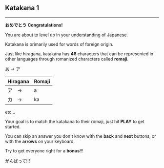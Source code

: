 ## Katakana 1

---

**おめでとう** **Congratulations!**

You are about to level up in your understanding of Japanese.

Katakana is primarily used for words of foreign origin.

Just like hiragana, katakana has **46** characters that can be represented in other languages through romanized characters called **romaji**.

あ -> ア

| Hiragana | Romaji |
| ----------  | ----- |
| ア　-> | a |
| カ　-> | ka |

etc...

Your goal is to match the katakana to their romaji, just hit **PLAY** to get started.

You can skip an answer you don't know with the **back** and **next** buttons, or with the **arrows** on your keyboard.

Try to get everyone right for a **bonus**!!!

がんばって!!!
